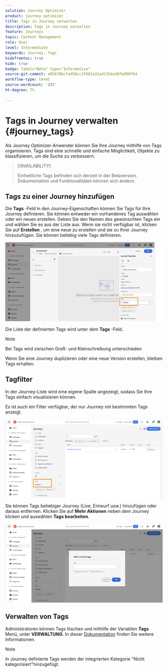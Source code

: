 ```yaml
---
solution: Journey Optimizer
product: journey optimizer
title: Tags in Journey verwalten
description: Tags in Journey verwalten
feature: Journeys
topic: Content Management
role: User
level: Intermediate
keywords: Journey, Tags
hidefromtoc: true
hide: true
badge: label="Beta" type="Informative"
source-git-commit: e856786cfad58cc3f602a31ad1354a497e090764
workflow-type: tm+mt
source-wordcount: '253'
ht-degree: 7%

---
```


# Tags in Journey verwalten {#journey_tags}

Als Journey Optimizer-Anwender können Sie Ihre Journey mithilfe von Tags organisieren. Tags sind eine schnelle und einfache Möglichkeit, Objekte zu klassifizieren, um die Suche zu verbessern.

>[!AVAILABILITY]
>
> Einheitliche Tags befinden sich derzeit in der Betaversion. Dokumentation und Funktionalitäten können sich ändern.

## Tags zu einer Journey hinzufügen

Die **Tags** -Feld in den Journey-Eigenschaften können Sie Tags für Ihre Journey definieren. Sie können entweder ein vorhandenes Tag auswählen oder ein neues erstellen. Geben Sie den Namen des gewünschten Tags ein und wählen Sie es aus der Liste aus. Wenn sie nicht verfügbar ist, klicken Sie auf **Erstellen** , um eine neue zu erstellen und sie zu Ihrer Journey hinzuzufügen. Sie können beliebig viele Tags definieren.

![](assets/tags1.png)

Die Liste der definierten Tags wird unter dem **Tags** -Feld.

>[!NOTE]
>
> Bei Tags wird zwischen Groß- und Kleinschreibung unterschieden
> 
> Wenn Sie eine Journey duplizieren oder eine neue Version erstellen, bleiben Tags erhalten.

## Tagfilter

In der Journey-Liste wird eine eigene Spalte angezeigt, sodass Sie Ihre Tags einfach visualisieren können.

Es ist auch ein Filter verfügbar, der nur Journey mit bestimmten Tags anzeigt.

![](assets/tags2.png)

Sie können Tags beliebiger Journey (Live, Entwurf usw.) hinzufügen oder daraus entfernen. Klicken Sie auf **Mehr Aktionen** neben dem Journey klicken und auswählen **Tags bearbeiten**.

![](assets/tags3.png)

## Verwalten von Tags

Administratoren können Tags löschen und mithilfe der Variablen **Tags** Menü, unter **VERWALTUNG**. In dieser [Dokumentation](https://experienceleague.adobe.com/docs/experience-platform/administrative-tags/overview.html) finden Sie weitere Informationen.

>[!NOTE]
>
> In Journey definierte Tags werden der integrierten Kategorie &quot;Nicht kategorisiert&quot;hinzugefügt.
